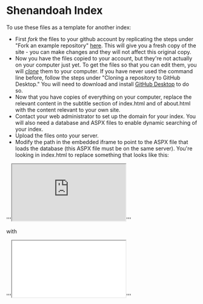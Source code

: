 # Shenandoah Index

To use these files as a template for another index:

* First *fork* the files to your github account by replicating the steps under "Fork an example repository" [here](https://help.github.com/articles/fork-a-repo/). This will give you a fresh copy of the site - you can make changes and they will not affect this original copy.
* Now you have the files copied to your account, but they're not actually on your computer just yet. To get the files so that you can edit them, you will *[clone](https://help.github.com/articles/cloning-a-repository/)* them to your computer. If you have never used the command line before, follow the steps under "Cloning a repository to GitHub Desktop." You will need to download and install [GitHub Desktop](https://help.github.com/desktop/guides/getting-started/installing-github-desktop/) to do so.
* Now that you have copies of everything on your computer, replace the relevant content in the subtitle section of index.html and of about.html with the content relevant to your own site.
* Contact your web administrator to set up the domain for your index. You will also need a database and ASPX files to enable dynamic searching of your index.
* Upload the files onto your server.
* Modify the path in the embedded iframe to point to the ASPX file that loads the database (this ASPX file must be on the same server). You're looking in index.html to replace something that looks like this:

'''<iframe name="search-frame" src="http://MData1.ad.wlu.edu/ShenandoahExplorerApp/Explore.aspx"></iframe>'''

with

'''<iframe name="search-frame" src="path_to_your_aspx_files"></iframe>'''